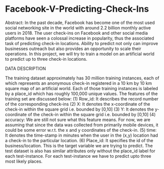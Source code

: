 # Facebook-V-Predicting-Check-Ins
Abstract:
In the past decade, Facebook has become one of the most used social networking site in the world with around 2.2 billion monthly active users in 2018. The user check-ins on Facebook and other social media platforms have seen a colossal increase in popularity, thus the associated task of predicting check-in locations. Ability to predict not only can improve businesses outreach but also provides an opportunity to scale their operations. In this project, we will try to train a model on an artificial world to predict up to three check-in locations.

DATA DESCRIPTION

The training dataset approximately has 30 million training instances, each of which represents an anonymous check-in registered in a 10 km by 10 km square map of an artificial world. Each of those training instances is labeled by a place_id which has roughly 100,000 unique values.
The features of the training set are discussed below:
(1) Row_id: It describes the record number of the corresponding
check-ins
(2) X: It denotes the x-coordinate of the check-in within the
square grid i.e. bounded by [0,10]
(3) Y: It denotes the y-coordinate of the check-in within the
square grid i.e. bounded by [0,10]
(4) accuracy: We are still not sure what this feature means. For
now, we are assuming that since the data was collected from
primarily mobile devices, it could be some error w.r.t. the x
and y coordinates of the check-in.
(5) time: It denotes the time-stamp in minutes when the user in
the (x,y) location had a check-in to the particular location.
(6) Place_id: It specifies the id of the business/location. This is
the target variable we are trying to predict.
The test dataset is also has similar attributes only without the place_id label for each test-instance. For each test-instance we have to predict upto three most likely places.
